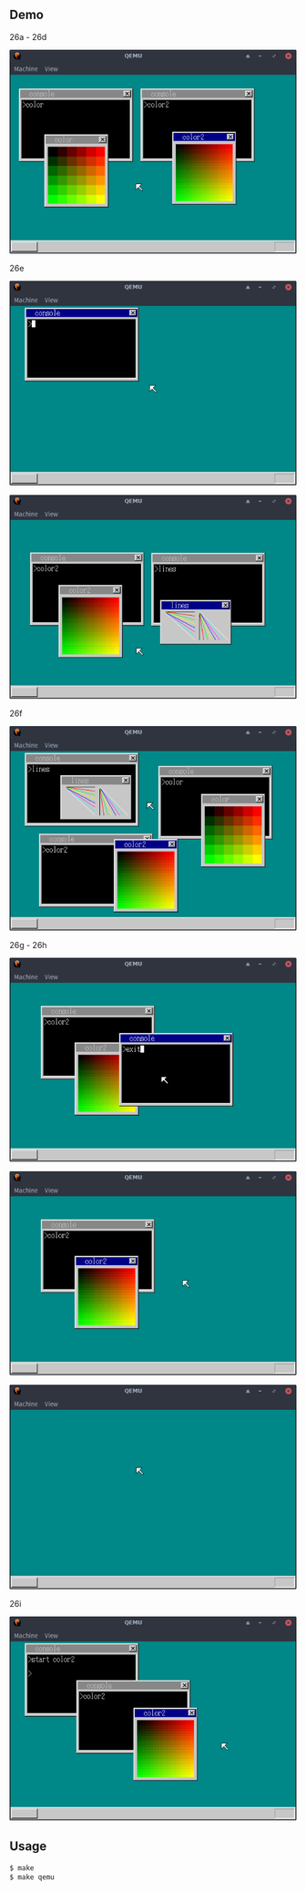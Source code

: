 ## Demo

26a - 26d

![template](https://github.com/watermelon892/OSPractice/blob/master/26_FasterWindowMovement/pic/26a.png)

26e

![template](https://github.com/watermelon892/OSPractice/blob/master/26_FasterWindowMovement/pic/26e-1.png)

![template](https://github.com/watermelon892/OSPractice/blob/master/26_FasterWindowMovement/pic/26e-2.png)

26f

![template](https://github.com/watermelon892/OSPractice/blob/master/26_FasterWindowMovement/pic/26f.png)

26g - 26h

![template](https://github.com/watermelon892/OSPractice/blob/master/26_FasterWindowMovement/pic/26g-1.png)

![template](https://github.com/watermelon892/OSPractice/blob/master/26_FasterWindowMovement/pic/26g-2.png)

![template](https://github.com/watermelon892/OSPractice/blob/master/26_FasterWindowMovement/pic/26g-3.png)

26i

![template](https://github.com/watermelon892/OSPractice/blob/master/26_FasterWindowMovement/pic/26i.png)

## Usage

```
$ make
$ make qemu
```
